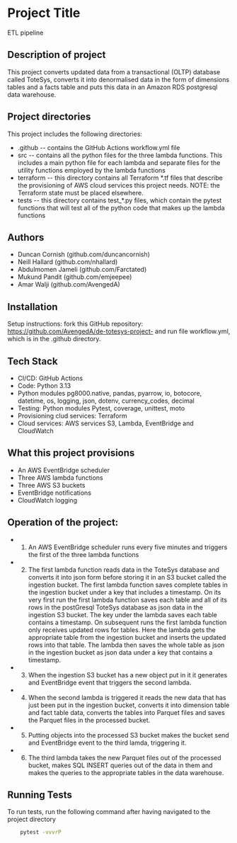 
# Project Title

ETL pipeline 



## Description of project

This project converts updated data from a transactional (OLTP) database called ToteSys, converts it into denormalised data in the form of dimensions tables and a facts table and puts this data in an Amazon RDS postgresql data warehouse. 



## Project directories
This project includes the following directories:
 - .github -- contains the GitHub Actions workflow.yml file
 - src -- contains all the python files for the three lambda functions.
		This includes a main python file for each lambda and separate files 
		for the utility functions employed by the lambda functions
 - terraform -- this directory contains all Terraform *.tf files that describe 
		the provisioning of AWS cloud services this project needs.
		NOTE: the Terraform state must be placed elsewhere.
 - tests -- this directory contains test_*.py files, which contain the pytest
		functions that will test all of the python code that makes up the 
		lambda functions








## Authors

 - Duncan Cornish (github.com/duncancornish)
 - Neill Hallard (github.com/nhallard)
 - Abdulmomen Jameli (github.com/Farctated)
 - Mukund Pandit (github.com/emjeepee)
 - Amar Walji (github.com/AvengedA)




## Installation

Setup instructions: fork this GitHub repository: https://github.com/AvengedA/de-totesys-project- and run file workflow.yml, which is in the .github directory.

    
## Tech Stack

 - CI/CD: GitHub Actions
 - Code: Python 3.13
 - Python modules pg8000.native, pandas, pyarrow, io, botocore, datetime, os, logging, json, dotenv, currency_codes, decimal
 - Testing: Python modules Pytest, coverage, unittest, moto 
 - Provisioning clud services: Terraform
 - Cloud services: AWS services S3, Lambda, EventBridge and CloudWatch


## What this project provisions
 - An AWS EventBridge scheduler
 - Three AWS lambda functions
 - Three AWS S3 buckets
 - EventBridge notifications
 - CloudWatch logging



## Operation of the project:
 - 1) An AWS EventBridge scheduler runs every five minutes and triggers the first of the 
	three lambda functions
 - 2) The first lambda function reads data in the ToteSys database and converts it into json 
	form before storing it in an S3 bucket called the ingestion bucket.
	The first lambda function saves complete tables in the ingestion bucket under a 
	key that includes a timestamp.
	On its very first run the first lambda function saves each table and all of its rows 
	in the postGresql ToteSys database as json data in the ingestion S3 bucket. The key 
	under the lambda saves each table contains a timestamp. 
	On subsequent runs the first lambda function only receives updated rows for tables.
	Here the lambda gets the appropriate table from the ingestion bucket and inserts the 
	updated rows into that table. The lambda then saves the whole table as json in the 
	ingestion bucket as json data under a key that contains a timestamp.
 - 3) When the ingestion S3 bucket has a new object put in it it generates and EventBridge 
	event that triggers the second lambda.
 - 4) When the second lambda is triggered it reads the new data that has just been put in 
	the ingestion bucket, converts it into dimension table and fact table data, converts 
	the tables into Parquet files and saves the Parquet files in the processed bucket.
 - 5) Putting objects into the processed S3 bucket makes the bucket send and EventBridge
	event to the third lamda, triggering it.
 - 6) The third lambda takes the new Parquet files out of the processed bucket, makes 
	SQL INSERT queries out of the data in them and makes the queries to the 
	appropriate tables in the data warehouse.	







## Running Tests

To run tests, run the following command after having navigated to the project directory

```bash
	pytest -vvvrP
```
